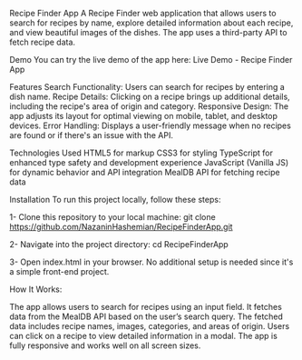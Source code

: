 Recipe Finder App
A Recipe Finder web application that allows users to search for recipes by name, explore detailed information about each recipe, and view beautiful images of the dishes. The app uses a third-party API to fetch recipe data.

Demo
You can try the live demo of the app here:
Live Demo - Recipe Finder App

Features
Search Functionality: Users can search for recipes by entering a dish name.
Recipe Details: Clicking on a recipe brings up additional details, including the recipe's area of origin and category.
Responsive Design: The app adjusts its layout for optimal viewing on mobile, tablet, and desktop devices.
Error Handling: Displays a user-friendly message when no recipes are found or if there's an issue with the API.

Technologies Used
HTML5 for markup
CSS3 for styling
TypeScript for enhanced type safety and development experience
JavaScript (Vanilla JS) for dynamic behavior and API integration
MealDB API for fetching recipe data

Installation
To run this project locally, follow these steps:

1- Clone this repository to your local machine:
    git clone https://github.com/NazaninHashemian/RecipeFinderApp.git

2- Navigate into the project directory:
    cd RecipeFinderApp

3- Open index.html in your browser. No additional setup is needed since it's a simple front-end project.


How It Works:

The app allows users to search for recipes using an input field.
It fetches data from the MealDB API based on the user’s search query.
The fetched data includes recipe names, images, categories, and areas of origin.
Users can click on a recipe to view detailed information in a modal.
The app is fully responsive and works well on all screen sizes.







